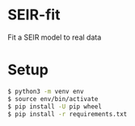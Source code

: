 # SEIR-fit
Fit a SEIR model to real data

# Setup

```sh
$ python3 -m venv env
$ source env/bin/activate
$ pip install -U pip wheel
$ pip install -r requirements.txt
```
